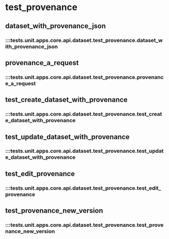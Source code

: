 # test_provenance

## dataset_with_provenance_json

### :::tests.unit.apps.core.api.dataset.test_provenance.dataset_with_provenance_json

## provenance_a_request

### :::tests.unit.apps.core.api.dataset.test_provenance.provenance_a_request

## test_create_dataset_with_provenance

### :::tests.unit.apps.core.api.dataset.test_provenance.test_create_dataset_with_provenance

## test_update_dataset_with_provenance

### :::tests.unit.apps.core.api.dataset.test_provenance.test_update_dataset_with_provenance

## test_edit_provenance

### :::tests.unit.apps.core.api.dataset.test_provenance.test_edit_provenance

## test_provenance_new_version

### :::tests.unit.apps.core.api.dataset.test_provenance.test_provenance_new_version

